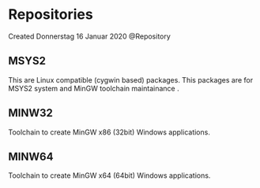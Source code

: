 # Repositories
Created Donnerstag 16 Januar 2020
@Repository

MSYS2
-----
This are Linux compatible (cygwin based) packages. This packages are for MSYS2 system and MinGW toolchain maintainance .


MINW32
------
Toolchain to create MinGW x86 (32bit) Windows applications.


MINW64
------
Toolchain to create MinGW x64 (64bit) Windows applications.

